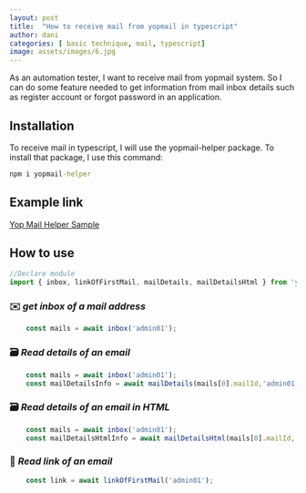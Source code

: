 ```yaml
---
layout: post
title:  "How to receive mail from yopmail in typescript"
author: dani
categories: [ basic technique, mail, typescript]
image: assets/images/6.jpg
---
```


As an automation tester, I want to receive mail from yopmail system. So I can do some feature needed to get information from mail inbox details such as register account or forgot password in an application.

## Installation

To receive mail in typescript, I will use the yopmail-helper package. To install that package, I use this command:

```cmd
npm i yopmail-helper
```

## Example link

[Yop Mail Helper Sample](https://github.com/qa-io-vn/yopmail-helper-sample)

## How to use

``` js
//Declare module
import { inbox, linkOfFirstMail, mailDetails, mailDetailsHtml } from 'yopmail-helper';
```

### ✉️ *get inbox of a mail address*

``` js
    const mails = await inbox('admin01');
```

### 🗃️ *Read details of an email*

``` js
    const mails = await inbox('admin01');
    const mailDetailsInfo = await mailDetails(mails[0].mailId,'admin01');
```

### 🗃️ *Read details of an email in HTML*

``` js
    const mails = await inbox('admin01');
    const mailDetailsHtmlInfo = await mailDetailsHtml(mails[0].mailId,'admin01');
```

### 📑 *Read link of an email*

``` js
    const link = await linkOfFirstMail('admin01');
```
